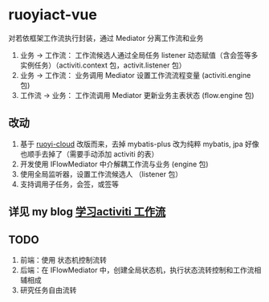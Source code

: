 # ruoyiact-vue
对若依框架工作流执行封装，通过 Mediator 分离工作流和业务
1. 业务 -> 工作流： 工作流候选人通过全局任务 listener 动态赋值（含会签等多实例任务）（activiti.context 包，activit.listener 包）
2. 业务 -> 工作流： 业务调用 Mediator 设置工作流流程变量 (activiti.engine 包)
3. 工作流 -> 业务： 工作流调用 Mediator 更新业务主表状态 (flow.engine 包)



## 改动
1. 基于 [ruoyi-cloud](https://gitee.com/zhangmrit/ruoyi-cloud) 改版而来，去掉 mybatis-plus 改为纯粹 mybatis, jpa 好像也顺手去掉了（需要手动添加 activiti 的表）
2. 开发使用 IFlowMediator 中介解耦工作流与业务 (engine 包)
3. 使用全局监听器，设置工作流候选人 （listener 包）
4. 支持调用子任务，会签，或签等

## 详见 my blog [学习activiti 工作流](https://blog.csdn.net/u012296499/article/details/108602127)

## TODO
1. 前端：使用 状态机控制流转
2. 后端：在 IFlowMediator 中，创建全局状态机，执行状态流转控制和工作流相辅相成
3. 研究任务自由流转
